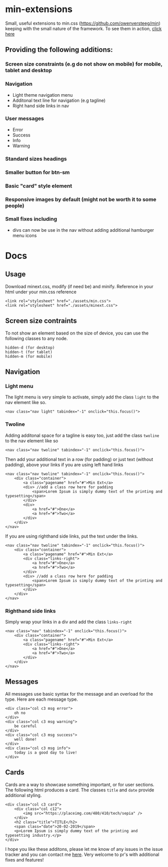 # min-extensions
Small, useful extensions to min.css (https://github.com/owenversteeg/min) keeping with the small nature of the framework. To see them in action, [click here](https://tmjwid.github.io/min-css-extensions/)

## Providing the following additions:

### Screen size constraints (e.g do not show on mobile) for mobile, tablet and desktop

### Navigation
- Light theme navigation menu
- Additonal text line for navigation (e.g tagline)
- Right hand side links in nav
  
### User messages
- Error
- Success
- Info
- Warning

### Standard sizes headings

### Smaller button for btn-sm

### Basic "card" style element

### Responsive images by default (might not be worth it to some people)

### Small fixes including
- divs can now be use in the nav without adding additional hamburger menu icons

# Docs

## Usage

Download minext.css, modify (if need be) and minify. Reference in your html under your min.css reference 

```
<link rel="stylesheet" href="./assets/min.css">
<link rel="stylesheet" href="./assets/minext.css">
```

## Screen size contraints
To not show an element based on the size of device, you can use the following classes to any node.
    
    hidden-d (for desktop)
    hidden-t (for tablet)
    hidden-m (for mobile)

## Navigation
### Light menu
The light menu is very simple to activate, simply add the class `light` to the nav element like so.

```<nav class="nav light" tabindex="-1" onclick="this.focus()">```

### Twoline
Adding additonal space for a tagline is easy too, just add the class `twoline` to the nav element like so 

```<nav class="nav twoline" tabindex="-1" onclick="this.focus()">```

Then add your additional text in a row (for padding) or just text (without padding), above your links if you are using left hand links 

```
<nav class="nav twoline" tabindex="-1" onclick="this.focus()">
    <div class="container">
        <a class="pagename" href="#">Min Ext</a>
        <div> //add a class row here for padding
            <span>Lorem Ipsum is simply dummy text of the printing and typesetting</span>
        </div>
        <div>
            <a href="#">One</a>
            <a href="#">Two</a>
        </div>
    </div>
</nav>
```
If you are using righthand side links, put the text under the links. 

```
<nav class="nav twoline" tabindex="-1" onclick="this.focus()">
    <div class="container">
        <a class="pagename" href="#">Min Ext</a>
        <div class="links-right">
            <a href="#">One</a>
            <a href="#">Two</a>
        </div>
        <div> //add a class row here for padding
            <span>Lorem Ipsum is simply dummy text of the printing and typesetting</span>
        </div>
    </div>
</nav>
```

### Righthand side links
Simply wrap your links in a div and add the class `links-right`

```
<nav class="nav" tabindex="-1" onclick="this.focus()">
    <div class="container">
        <a class="pagename" href="#">Min Ext</a>
        <div class="links-right">
            <a href="#">One</a>
            <a href="#">Two</a>
        </div>
    </div>
</nav>
```

## Messages
All messages use basic syntax for the message and an overload for the type. Here are each message type. 
```
<div class="col c3 msg error">
    oh no
</div>
<div class="col c3 msg warning">
    be careful
</div>
<div class="col c3 msg success">
    well done!
</div>
<div class="col c3 msg info">
    today is a good day to live!
</div>
```

## Cards

Cards are a way to showcase something important, or for user sections. The following html produces a card. The classes `title` and `date` provide additional styling. 
```
<div class="col c3 card">
    <div class="col c12">
        <img src="https://placeimg.com/480/410/tech/sepia" />
    </div>
    <h2 class="title">TITLE</h2>
    <span class="date">20-02-2019</span>
    <p>Lorem Ipsum is simply dummy text of the printing and typesetting industry.</p>                    
</div>
```


I hope you like these additons, please let me know of any issues in the issue tracker and you can contact me [here](mailto:hello@mandark.org). Very welcome to pr's with additional fixes and features! 
